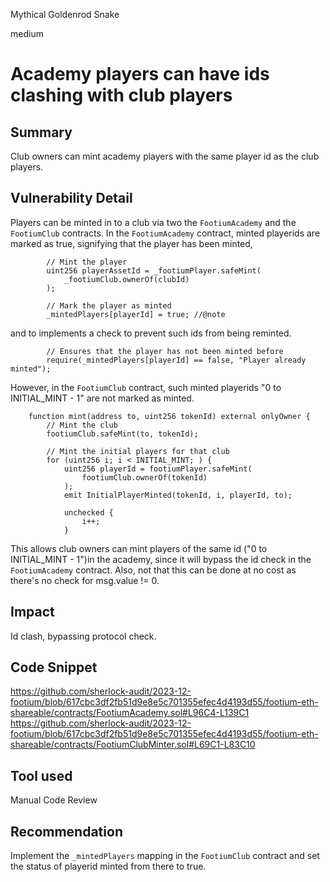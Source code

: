 Mythical Goldenrod Snake

medium

# Academy players can have ids clashing with club players

## Summary
Club owners can mint academy players with the same player id as the club players.
## Vulnerability Detail
Players can be minted in to a club via two the `FootiumAcademy` and the `FootiumClub` contracts. In the `FootiumAcademy` contract, minted playerids are marked as true, signifying that the player has been minted,
```solidity
        // Mint the player
        uint256 playerAssetId = _footiumPlayer.safeMint(
            _footiumClub.ownerOf(clubId)
        );

        // Mark the player as minted
        _mintedPlayers[playerId] = true; //@note
``` 
 and to implements a check to prevent such ids from being reminted.

```solidity
        // Ensures that the player has not been minted before
        require(_mintedPlayers[playerId] == false, "Player already minted");
```

However, in the `FootiumClub` contract, such minted playerids "0 to INITIAL_MINT - 1" are not marked as minted.
```solidity
    function mint(address to, uint256 tokenId) external onlyOwner {
        // Mint the club
        footiumClub.safeMint(to, tokenId);

        // Mint the initial players for that club
        for (uint256 i; i < INITIAL_MINT; ) {
            uint256 playerId = footiumPlayer.safeMint(
                footiumClub.ownerOf(tokenId)
            );
            emit InitialPlayerMinted(tokenId, i, playerId, to);

            unchecked {
                i++;
            }
```
This allows club owners can mint players of the same id ("0 to INITIAL_MINT - 1")in the academy, since it will bypass the id check in the `FootiumAcademy` contract. Also, not that this can be done at no cost as there's no check for msg.value != 0.

## Impact
Id clash, bypassing protocol check.

## Code Snippet
https://github.com/sherlock-audit/2023-12-footium/blob/617cbc3df2fb51d9e8e5c701355efec4d4193d55/footium-eth-shareable/contracts/FootiumAcademy.sol#L96C4-L139C1
https://github.com/sherlock-audit/2023-12-footium/blob/617cbc3df2fb51d9e8e5c701355efec4d4193d55/footium-eth-shareable/contracts/FootiumClubMinter.sol#L69C1-L83C10
## Tool used
Manual Code Review

## Recommendation
Implement the `_mintedPlayers` mapping in the `FootiumClub` contract and set the status of playerid minted from there to true.